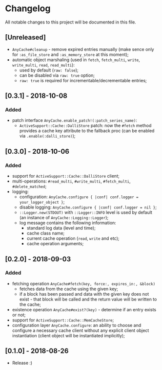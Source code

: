 # Changelog
All notable changes to this project will be documented in this file.

## [Unreleased]
- `AnyCache#cleanup` - remove expired entries manually
  (make sence only for `:as_file_store` and `:as_memory_store` at this moment);
- automatic object marshaling (used in `fetch`, `fetch_multi`, `write`, `write_multi`, `read`, `read_multi`):
  - used by default (`raw: false`);
  - can be disabled via `raw: true` option;
  - `raw: true` is required for incrementable/decrementable entries;

## [0.3.1] - 2018-10-08
### Added
- patch interface `AnyCache.enable_patch!(:patch_series_name)`:
  - `ActiveSupport::Cache::DalliStore` patch: now the `#fetch` method provides
    a cache key attribute to the fallback proc (can be enabled via `.enable(:dalli_store)`);

## [0.3.0] - 2018-10-06
### Added
- support for `ActiveSupport::Cache::DalliStore` client;
- multi-operations: `#read_multi`, `#write_multi`, `#fetch_multi`, `#delete_matched`;
- logging:
  - configuration: `AnyCache.configure { |conf| conf.logger = your_logger_object }`;
  - disable logging: `AnyCache.configure { |conf| conf.logger = nil }`;
  - `::Logger.new(STDOUT)` with `::Logger::INFO` level is used by default (an instance of `AnyCache::Logging::Logger`);
  - log message contains the following information:
    - standard log data (level and time);
    - cache class name;
    - current cache operation (`read`, `write` and etc);
    - cache operation arguments;

## [0.2.0] - 2018-09-03
### Added
- fetching operation `AnyCache#fetch(key, force:, expires_in:, &block)`
  - fetches data from the cache using the given key;
  - if a block has been passed and data with the given key does not exist -
    that block will be called and the return value will be written to the cache;
- existence operation `AnyCache#exist?(key)` - determine if an entry exists or not;
- support for `ActiveSupport::Cache::MemCacheStore`;
- configuration layer `AnyCache.configure`: an ability to choose and configure a necessary cache client
  without any explicit client object instantiation (client object will be instantiated implicitly);

## [0.1.0] - 2018-08-26
- Release :)
